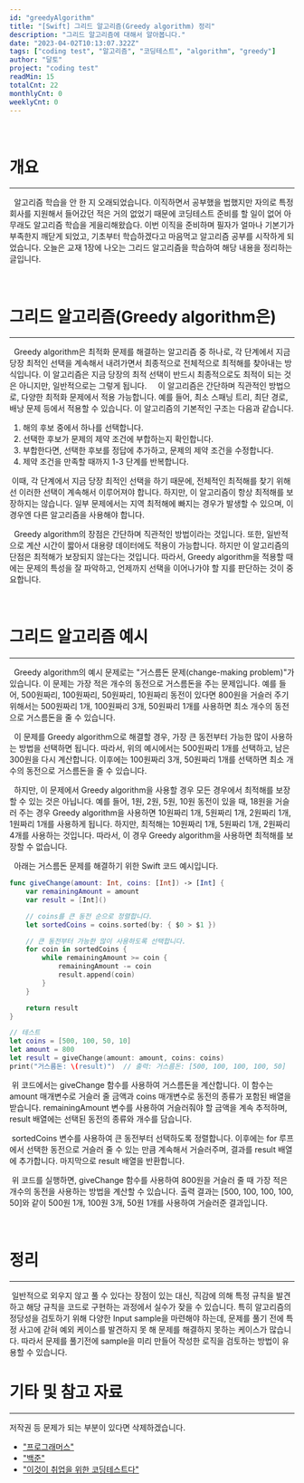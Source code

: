 ```yaml
---
id: "greedyAlgorithm"
title: "[Swift] 그리드 알고리즘(Greedy algorithm) 정리"
description: "그리드 알고리즘에 대해서 알아봅니다."
date: "2023-04-02T10:13:07.322Z"
tags: ["coding test", "알고리즘", "코딩테스트", "algorithm", "greedy"]
author: "달토"
project: "coding test"
readMin: 15
totalCnt: 22
monthlyCnt: 0
weeklyCnt: 0
---
```


&nbsp;
&nbsp;

# 개요

---

&nbsp; 알고리즘 학습을 안 한 지 오래되었습니다. 이직하면서 공부했을 법했지만 자의로 특정 회사를 지원해서 들어갔던 적은 거의 없었기 때문에 코딩테스트 준비를 할 일이 없어 아무래도 알고리즘 학습을 게을리해왔습다. 이번 이직을 준비하며 필자가 얼마나 기본기가 부족한지 깨닫게 되었고, 기초부터 학습하겠다고 마음먹고 알고리즘 공부를 시작하게 되었습니다. 오늘은 교재 1장에 나오는 그리드 알고리즘을 학습하여 해당 내용을 정리하는 글입니다.

&nbsp;

# 그리드 알고리즘(Greedy algorithm은)

---

&nbsp; Greedy algorithm은 최적화 문제를 해결하는 알고리즘 중 하나로, 각 단계에서 지금 당장 최적인 선택을 계속해서 내려가면서 최종적으로 전체적으로 최적해를 찾아내는 방식입니다. 이 알고리즘은 지금 당장의 최적 선택이 반드시 최종적으로도 최적이 되는 것은 아니지만, 일반적으로는 그렇게 됩니다.
&nbsp;
&nbsp; 이 알고리즘은 간단하며 직관적인 방법으로, 다양한 최적화 문제에서 적용 가능합니다. 예를 들어, 최소 스패닝 트리, 최단 경로, 배낭 문제 등에서 적용할 수 있습니다. 이 알고리즘의 기본적인 구조는 다음과 같습니다.

1. 해의 후보 중에서 하나를 선택합니다.
2. 선택한 후보가 문제의 제약 조건에 부합하는지 확인합니다.
3. 부합한다면, 선택한 후보를 정답에 추가하고, 문제의 제약 조건을 수정합니다.
4. 제약 조건을 만족할 때까지 1-3 단계를 반복합니다.

&nbsp;이때, 각 단계에서 지금 당장 최적인 선택을 하기 때문에, 전체적인 최적해를 찾기 위해선 이러한 선택이 계속해서 이루어져야 합니다. 하지만, 이 알고리즘이 항상 최적해를 보장하지는 않습니다. 일부 문제에서는 지역 최적해에 빠지는 경우가 발생할 수 있으며, 이 경우엔 다른 알고리즘을 사용해야 합니다.

&nbsp; Greedy algorithm의 장점은 간단하며 직관적인 방법이라는 것입니다. 또한, 일반적으로 계산 시간이 짧아서 대용량 데이터에도 적용이 가능합니다. 하지만 이 알고리즘의 단점은 최적해가 보장되지 않는다는 것입니다. 따라서, Greedy algorithm을 적용할 때에는 문제의 특성을 잘 파악하고, 언제까지 선택을 이어나가야 할 지를 판단하는 것이 중요합니다.

&nbsp;

# 그리드 알고리즘 예시

---

&nbsp; Greedy algorithm의 예시 문제로는 "거스름돈 문제(change-making problem)"가 있습니다. 이 문제는 가장 적은 개수의 동전으로 거스름돈을 주는 문제입니다. 예를 들어, 500원짜리, 100원짜리, 50원짜리, 10원짜리 동전이 있다면 800원을 거슬러 주기 위해서는 500원짜리 1개, 100원짜리 3개, 50원짜리 1개를 사용하면 최소 개수의 동전으로 거스름돈을 줄 수 있습니다.

&nbsp; 이 문제를 Greedy algorithm으로 해결할 경우, 가장 큰 동전부터 가능한 많이 사용하는 방법을 선택하면 됩니다. 따라서, 위의 예시에서는 500원짜리 1개를 선택하고, 남은 300원을 다시 계산합니다. 이후에는 100원짜리 3개, 50원짜리 1개를 선택하면 최소 개수의 동전으로 거스름돈을 줄 수 있습니다.

&nbsp; 하지만, 이 문제에서 Greedy algorithm을 사용할 경우 모든 경우에서 최적해를 보장할 수 있는 것은 아닙니다. 예를 들어, 1원, 2원, 5원, 10원 동전이 있을 때, 18원을 거슬러 주는 경우 Greedy algorithm을 사용하면 10원짜리 1개, 5원짜리 1개, 2원짜리 1개, 1원짜리 1개를 사용하게 됩니다. 하지만, 최적해는 10원짜리 1개, 5원짜리 1개, 2원짜리 4개를 사용하는 것입니다. 따라서, 이 경우 Greedy algorithm을 사용하면 최적해를 보장할 수 없습니다.

&nbsp; 아래는 거스름돈 문제를 해결하기 위한 Swift 코드 예시입니다.

```swift
func giveChange(amount: Int, coins: [Int]) -> [Int] {
    var remainingAmount = amount
    var result = [Int]()

    // coins를 큰 동전 순으로 정렬합니다.
    let sortedCoins = coins.sorted(by: { $0 > $1 })

    // 큰 동전부터 가능한 많이 사용하도록 선택합니다.
    for coin in sortedCoins {
        while remainingAmount >= coin {
            remainingAmount -= coin
            result.append(coin)
        }
    }

    return result
}

// 테스트
let coins = [500, 100, 50, 10]
let amount = 800
let result = giveChange(amount: amount, coins: coins)
print("거스름돈: \(result)")  // 출력: 거스름돈: [500, 100, 100, 100, 50]
```

&nbsp;위 코드에서는 giveChange 함수를 사용하여 거스름돈을 계산합니다. 이 함수는 amount 매개변수로 거슬러 줄 금액과 coins 매개변수로 동전의 종류가 포함된 배열을 받습니다. remainingAmount 변수를 사용하여 거슬러줘야 할 금액을 계속 추적하며, result 배열에는 선택된 동전의 종류와 개수를 담습니다.

&nbsp;sortedCoins 변수를 사용하여 큰 동전부터 선택하도록 정렬합니다. 이후에는 for 루프에서 선택한 동전으로 거슬러 줄 수 있는 만큼 계속해서 거슬러주며, 결과를 result 배열에 추가합니다. 마지막으로 result 배열을 반환합니다.

&nbsp;위 코드를 실행하면, giveChange 함수를 사용하여 800원을 거슬러 줄 때 가장 적은 개수의 동전을 사용하는 방법을 계산할 수 있습니다. 출력 결과는 [500, 100, 100, 100, 50]와 같이 500원 1개, 100원 3개, 50원 1개를 사용하여 거슬러준 결과입니다.

&nbsp;
&nbsp;

# 정리

---

&nbsp;일반적으로 외우지 않고 풀 수 있다는 장점이 있는 대신, 직감에 의해 특정 규칙을 발견하고 해당 규칙을 코드로 구현하는 과정에서 실수가 잦을 수 있습니다. 특히 알고리즘의 정당성을 검토하기 위해 다양한 Input sample을 마련해야 하는데, 문제를 풀기 전에 특정 사고에 갇혀 예외 케이스를 발견하지 못 해 문제를 해결하지 못하는 케이스가 많습니다. 따라서 문제를 풀기전에 sample을 미리 만들어 작성한 로직을 검토하는 방법이 유용할 수 있습니다.

# 기타 및 참고 자료

---

저작권 등 문제가 되는 부분이 있다면 삭제하겠습니다.

- ["프로그래머스"](https://programmers.co.kr/)
- ["백준"](https://www.acmicpc.net/)
- ["이것이 취업을 위한 코딩테스트다"](https://product.kyobobook.co.kr/detail/S000001810273?utm_source=google&utm_medium=cpc&utm_campaign=googleSearch&gt_network=g&gt_keyword=&gt_target_id=aud-901091942354:dsa-608444978378&gt_campaign_id=9979905549&gt_adgroup_id=132556570510&gclid=Cj0KCQjw_r6hBhDdARIsAMIDhV_FejwwhSFue2tP0WVJ6aA7CXKkT4IIop9fQy8idOEPW6wszz4vjYMaApsxEALw_wcB)

&nbsp;
&nbsp;
&nbsp;
